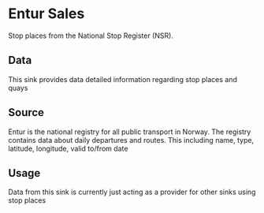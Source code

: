 # Entur Sales

Stop places from the National Stop Register (NSR).

## Data

This sink provides data detailed information regarding stop places and quays


## Source

Entur is the national registry for all public transport in Norway. The registry contains data about daily departures and routes. This including name, type, latitude, longitude, valid to/from date

## Usage

Data from this sink is currently just acting as a provider for other sinks using stop places
